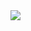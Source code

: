<picture>
  <source
    srcset="https://github-readme-stats.vercel.app/api?username=loplayersolo&show_icons=true&theme=dracula"
    media="(prefers-color-scheme: dracula)"
  />
  <source
    srcset="https://github-readme-stats.vercel.app/api?username=loplayersolo&show_icons=true"
    media="(prefers-color-scheme: dracula), (prefers-color-scheme: dracula)"
  />
  <img src="https://github-readme-stats.vercel.app/api?username=loplayersolo&show_icons=true&theme=dracula" />
</picture>
